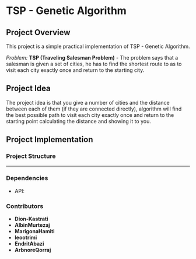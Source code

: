 # TSP - Genetic Algorithm

## Project Overview
This project is a simple practical implementation of TSP - Genetic Algorithm.

*Problem:* 
**TSP (Traveling Salesman Problem)** - The problem says that a salesman is given a set of cities, he has to find the shortest route to as to visit each city exactly once and return to the starting city. 

## Project Idea
The project idea is that you give a number of cities and the distance between each of them (if they are connected directly), algorithm will find the best possible path to visit each city exactly once and return to the starting point calculating the distance and showing it to you.
## Project Implementation

### Project Structure
 ----------------

### Dependencies
  - API:

### Contributors
- **Dion-Kastrati** <br>
- **AlbinMurtezaj** </br>
- **MarigonaHamiti**
- **leootrimi** </br>
- **EndritAbazi** <br>
- **ArbnoreQorraj**
